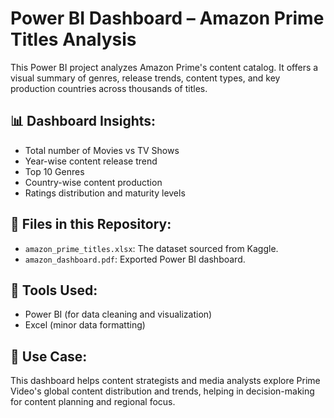 # Power BI Dashboard – Amazon Prime Titles Analysis

This Power BI project analyzes Amazon Prime's content catalog. It offers a visual summary of genres, release trends, content types, and key production countries across thousands of titles.

## 📊 Dashboard Insights:
- Total number of Movies vs TV Shows
- Year-wise content release trend
- Top 10 Genres
- Country-wise content production
- Ratings distribution and maturity levels

## 📂 Files in this Repository:
- `amazon_prime_titles.xlsx`: The dataset sourced from Kaggle.
- `amazon_dashboard.pdf`: Exported Power BI dashboard.
  
## 📌 Tools Used:
- Power BI (for data cleaning and visualization)
- Excel (minor data formatting)

## 🚀 Use Case:
This dashboard helps content strategists and media analysts explore Prime Video's global content distribution and trends, helping in decision-making for content planning and regional focus.

